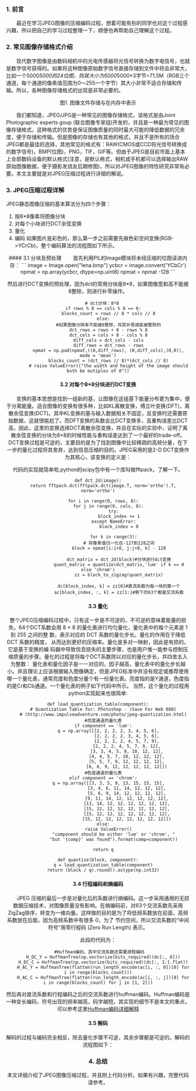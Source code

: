 ### 1. 前言
&emsp;&emsp;最近在学习JPEG图像的压缩编码过程，想着可能有别的同学也对这个过程感兴趣，所以把自己的学习过程整理一下，顺便也再帮助自己理解这个过程。
### 2. 常见图像存储格式介绍 </br>
&emsp;&emsp;现代数字图像是由数码相机中的光电传感器将光信号转换为数字电信号，也就是数字信号获得的。如果将这种图像原始数字信号直接存储到文件中将会非常大，比如一个5000*5000的24位图，则其大小为5000*5000*3字节=71.5M（RGB三个通道，每个通道的像素值范围为0～255一个字节）其大小非常不适合存储和传输。所以，各种图像存储格式的出现是非常必要的。
<center>
图1. 图像文件存储与在内存中表示
</center>

&emsp;&emsp;我们都知道，JPEG/JPG是一种常见的图像存储格式，该格式是由Joint Photographic experts goup (联合图像专家组)开发的，并且是一种最为常见的图像存储格式。这种格式的优势是保证图像质量的同时最大可能的降低数据的冗余度，便于存储和传输。但是图像的存储也有其他的格式，并且不是所有的场合JPEG都是最佳的选择，其他常见的格式有：RAW(CMOS或CCD将光信号转换成的数字信号)，BMP(位图)，PNG，TIF，GIF等。但由于JPEG是目前市面上基本上全部数码设备的默认格式(注意，是默认格式，相机或手机都可以选择输出RAW原始图像数据，便于摄影发烧友后期修图)，所以对JPEG图像的特性研究非常有必要。本文主要就是对JPEG压缩过程进行详细的解说。

### 3. JPEG压缩过程详解  
JPEG静态图像压缩的基本算法分为四个步骤：
1. 按8*8像素将图像分块
2. 对每个小块进行DCT余弦变换
3. 量化
4. 编码
如果图片是彩色的，那么第一步之前需要先做色彩空间变换(RGB->YCrCb)，整个编码算法的流程图如下所示。
<center>
#### 3.1 分块及预处理
&emsp;&emsp;首先利用PIL的Image模块将未经压缩的位图读进内存：
```
    image = Image.open("lena.bmp")
    ycbcr = image.convert('YCbCr')
    npmat = np.array(ycbcr, dtype=np.uint8)
    npmat = npmat -128
```

然后进行DCT变换的预处理，因为dct的常用分块是8*8，如果图像宽和高不能被8整除，则进行补零操作。
```
   # dct分块：8*8
    if rows % 8 == cols % 8 == 0:
        blocks_count = rows // 8 * cols // 8
    else:
        #如果图像分辨率不能被8整除，将其补零成能被整除的
        dct_rows = rows + 8 - rows % 8
        dct_cols = cols + 8 - cols % 8
        diff_cols = dct_cols - cols
        diff_rows = dct_rows - rows
        npmat = np.pad(npmat,((0,diff_rows), (0,diff_cols),(0,0)), mode = 'mean')
        blocks_count = (dct_rows // 8)*(dct_cols // 8)
        # raise ValueError(("the width and height of the image should both be mutiples of 8"))
```

#### 3.2 对每个8*8分块进行DCT变换
&emsp;&emsp;变换的基本思想是找到一组新的基，让图像在这组基下能量分布更为集中，便于分离能量。适合图像的变换有很多种，比如KL离散变换，傅立叶变换(DFT)，离散余弦变换(DCT)。其中KL变换的基与输入数据相关不固定，反变换时还需要原始数据，这就很尴尬了。而DFT变换的系数会比DCT变换多，且重构误差比DCT高，因此，这里的变换选择DCT离散余弦变换，并且在实际的实验中，证明了离散余弦变换的分块为8×8的时候性能与重构误差达到了一个最好的trade-off。DCT变换过程是可逆的，主要目的是为了找到图像中比较稀疏的高频分量，在下一步的量化过程将其舍弃，达到信息压缩的目的。JPEG采用的是2-D DCT变换作为其核心，该变换的定义是：

代码的实现就简单啦,python的scipy包中有一个库叫做fftpack，了解一下。
```
def dct_2d(image):
    return fftpack.dct(fftpack.dct(image.T, norm='ortho').T, norm='ortho')
    
    for i in range(0, rows, 8):
        for j in range(0, cols, 8):
            try:
                block_index += 1
            except NameError:
                block_index = 0

            for k in range(3):
                # 将像素值归一化在-127到128之间
                block = npmat[i:i+8, j:j+8, k] - 128

                dct_matrix = dct_2d(block)#分块进行dct变换
                quant_matrix = quantize(dct_matrix,'lum' if k == 0 else 'chrom')
                zz = block_to_zigzag(quant_matrix)

                dc[block_index, k] = zz[0]#直流系数为每一块的第一个
                ac[block_index, :, k] = zz[1:]#剩下的63个都是交流系数
```

#### 3.3 量化 
整个JPEG压缩编码过程中，只有这一步是不可逆的，不可逆的意味着能量的损失。64个DCT系数会用 8 × 8 的量化表进行均匀量化，量化表中的每个元素是 1 到 255 之间的整 数，表示对应的 DCT 系数的量化步长。量化的作用在于降低 DCT 系数的精度， 从而达到更好的压缩率。量化是多对一映射，因此是有损的，它是基于变换的编 码器中导致信息损失的主要步骤，也是用户惟一能参与控制压缩质量的步骤。量化的过程是将每个DCT系数除以对应的量化步长，并四舍五入为整数：
量化表和量化因子是一一对应的，因子越高，量化表中的量化步长越小。并且理论上应该根据输入图像确定，但是JPEG标准中并没有规定或推荐使用哪一个量化表，通常亮度和色度分量个有一份量化表。亮度指的是Y通道，色度指的是Cr和Cb通道。一个量化表的例子如下代码中所示。
当然，这个量化的过程用python实现起来也很简单:

```
def load_quantization_table(component):
    # Quantization Table for: Photoshop - (Save For Web 080)
    # (http://www.impulseadventure.com/photo/jpeg-quantization.html)
    #亮度通道的量化表
    if component == 'lum':
        q = np.array([[2, 2, 2, 2, 3, 4, 5, 6],
                      [2, 2, 2, 2, 3, 4, 5, 6],
                      [2, 2, 2, 2, 4, 5, 7, 9],
                      [2, 2, 2, 4, 5, 7, 9, 12],
                      [3, 3, 4, 5, 8, 10, 12, 12],
                      [4, 4, 5, 7, 10, 12, 12, 12],
                      [5, 5, 7, 9, 12, 12, 12, 12],
                      [6, 6, 9, 12, 12, 12, 12, 12]])
    #色度通道的量化表
    elif component == 'chrom':
        q = np.array([[3, 3, 5, 9, 13, 15, 15, 15],
                      [3, 4, 6, 11, 14, 12, 12, 12],
                      [5, 6, 9, 14, 12, 12, 12, 12],
                      [9, 11, 14, 12, 12, 12, 12, 12],
                      [13, 14, 12, 12, 12, 12, 12, 12],
                      [15, 12, 12, 12, 12, 12, 12, 12],
                      [15, 12, 12, 12, 12, 12, 12, 12],
                      [15, 12, 12, 12, 12, 12, 12, 12]])
    else:
        raise ValueError((
            "component should be either 'lum' or 'chrom', "
            "but '{comp}' was found").format(comp=component))

    return q

def quantize(block, component):
    q = load_quantization_table(component)
    return (block / q).round().astype(np.int32)

```
#### 3.4 行程编码和熵编码   
&emsp;&emsp;JPEG 压缩的最后一步是对量化后的系数进行熵编码。这一步采用通用的无损数据压缩技术，对图像质量没有影响。在熵编码前，对63个交流系数先采用ZigZag排序，转变为一维向量。这样做的目的是为了将低频系数放在前面，高频系数放在后面，因为高频系数中有很多 0，为了 节约空间，所以交流系数的“中间符号”用零行程码 (Zero Run Length) 表示。

此段的代码为：
```
 #Huffman编码，其中交流系数还需要游程编码
    H_DC_Y = HuffmanTree(np.vectorize(bits_required)(dc[:, 0]))
    H_DC_C = HuffmanTree(np.vectorize(bits_required)(dc[:, 1:].flat))
    H_AC_Y = HuffmanTree(flatten(run_length_encode(ac[i, :, 0])[0] for i in range(blocks_count)))
    H_AC_C = HuffmanTree(flatten(run_length_encode(ac[i, :, j])[0] for i in range(blocks_count) for j in [1, 2]))
```
然后再对直流系数和行程编码之后的交流系数进行huffman编码。Huffman编码是一种变长编码，符号出现的频率越高，码字越短。其实现的细节不是本文的重点，可以参考这里[Huffman编码详细解释](https://blog.csdn.net/FX677588/article/details/70767446)

#### 3.5 解码
解码的过程与编码完全相反，除去量化步骤不可逆，其余步骤都是可逆的。解码的流程图如下：


### 4. 总结
本文详细介绍了JPEG图像压缩过程，并且附上代码分析。如果有兴趣，完整代码请参考。


